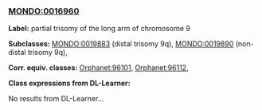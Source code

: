 
### [MONDO:0016960](http://purl.obolibrary.org/obo/MONDO_0016960)
**Label:** partial trisomy of the long arm of chromosome 9

**Subclasses:** [MONDO:0019883](http://purl.obolibrary.org/obo/MONDO_0019883) (distal trisomy 9q), [MONDO:0019890](http://purl.obolibrary.org/obo/MONDO_0019890) (non-distal trisomy 9q), 

**Corr. equiv. classes:** [Orphanet:96101](http://www.orpha.net/ORDO/Orphanet_96101), [Orphanet:96112](http://www.orpha.net/ORDO/Orphanet_96112), 

**Class expressions from DL-Learner:**

No results from DL-Learner...



